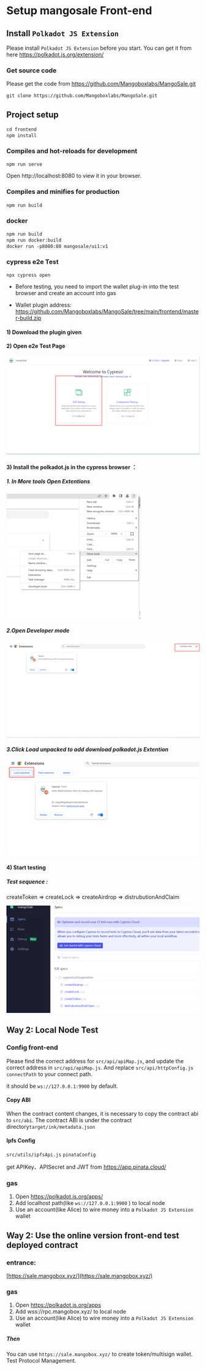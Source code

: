 # Setup mangosale Front-end

## Install `Polkadot JS Extension`

Please install `Polkadot JS Extension` before you start. You can get it from here https://polkadot.js.org/extension/

### Get source code

Please get the code from https://github.com/Mangoboxlabs/MangoSale.git

```
git clone https://github.com/Mangoboxlabs/MangoSale.git
```

## Project setup

```
cd frontend
npm install
```

### Compiles and hot-reloads for development

```
npm run serve
```

 Open http://localhost:8080 to view it in your browser. 

### Compiles and minifies for production

```
npm run build
```

### docker

```
npm run build
npm run docker:build
docker run -p8080:80 mangosale/ui1:v1
```



### cypress e2e Test

```
npx cypress open
```

* Before testing, you need to import the wallet plug-in into the test browser and create an account into gas

  

*  Wallet plugin address: https://github.com/Mangoboxlabs/MangoSale/tree/main/frontend/master-build.zip

#### 1) Download the plugin given 

#### 2) Open e2e Test Page

![3](./img/4.jpg)

#### 3) Install the polkadot.js in the cypress browser ：

##### 1. In More tools  Open Extentions

![1](./img/1.png)

##### 2.Open Developer mode

![2](./img/2.jpg)

##### 3.Click Load unpacked to add download  polkadot.js   Extention

![3](./img/3.jpg)



#### 4)  Start testing 

#####  Test sequence :  

createToken => createLock => createAirdrop => distrubutionAndClaim

![3](./img/6.jpg)

## Way 2: Local Node Test

### Config front-end

Please find the correct address for `src/api/apiMap.js`, and update the correct address in `src/api/apiMap.js`. And replace `src/api/httpConfig.js connectPath` to your connect path.

it should be `ws://127.0.0.1:9900` by default.
#### Copy ABI
When the contract content changes, it is necessary to copy the contract abi to ``src/abi``.
The contract ABI is under the contract directory``target/ink/metadata.json``
#### Ipfs Config

`src/utils/ipfsApi.js`  `pinataConfig`

get APIKey、APISecret and JWT from https://app.pinata.cloud/

### gas

1. Open https://polkadot.js.org/apps/
2. Add localhost path(like `ws://127.0.0.1:9900` ) to local node
3. Use an account(like Alice) to wire money into a `Polkadot JS Extension` wallet



## Way 2: Use the online version front-end test deployed contract

### entrance:

[https://sale.mangobox.xyz/](https://sale.mangobox.xyz/)

### gas

1. Open https://polkadot.js.org/apps
2. Add wss://rpc.mangobox.xyz/ to local node
3. Use an account(like Alice) to wire money into a `Polkadot JS Extension` wallet

##### Then

You can use `https://sale.mangobox.xyz/` to create token/multisign wallet. Test Protocol Management.

